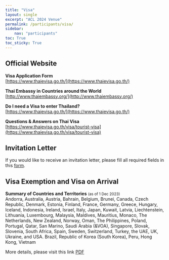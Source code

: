```yaml
---
title: "Visa"
layout: single
excerpt: "ACL 2024 Venue"
permalink: /participants/visa/
sidebar: 
    nav: "participants"
toc: True
toc_sticky: True
---
```

## Official Website
**Visa Application Form**<br>
[https://www.thaievisa.go.th/](https://www.thaievisa.go.th/)

**Thai Embassy in Countries around the World**<br>
[http://www.thaiembassy.org/](http://www.thaiembassy.org/)

**Do I need a Visa to enter Thailand?**<br>
[https://www.thaievisa.go.th/](https://www.thaievisa.go.th/)

**Questions & Answers on Thai Visa**<br>
[https://www.thaievisa.go.th/visa/tourist-visa](https://www.thaievisa.go.th/visa/tourist-visa)

## Invitation Letter
If you would like to receive an invitation letter, please fill all required fields in this [form](https://forms.gle/xxvfzi3Q4Py7cr9h6).


## Visa Exemption and Visa on Arrival

**Summary of Countries and Territories** <small>(as of 1 Dec 2023)</small><br>
Andorra, Australia, Austria, Bahrain, Belgium, Brunei, Canada, Czech Republic, Denmark, Estonia, Finland, France, Germany, Greece, Hungary, Iceland, Indonesia, Ireland, Israel, Italy, Japan, Kuwait, Latvia, Liechtenstein, Lithuania, Luxembourg, Malaysia, Maldives, Mauritius, Monaco, The Netherlands, New Zealand, Norway, Oman, The Philippines, Poland, Portugal, Qatar, San Marino, Saudi Arabia (&VOA), Singapore, Slovak, Slovenia, South Africa, Spain, Sweden, Switzerland, Turkey, the UAE, UK, Ukraine, and USA.
Brazil, Republic of Korea (South Korea), Peru, Hong Kong, Vietnam<br>

More details, please visit this link [PDF](https://image.mfa.go.th/mfa/0/zE6021nSnu/%E0%B9%80%E0%B8%AD%E0%B8%81%E0%B8%AA%E0%B8%B2%E0%B8%A3/VOA.pdf)
